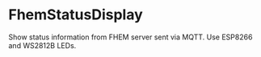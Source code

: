 # FhemStatusDisplay
Show status information from FHEM server sent via MQTT. Use ESP8266 and WS2812B LEDs.
